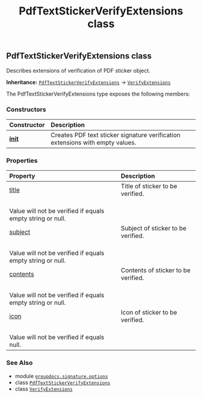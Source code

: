﻿---
title: PdfTextStickerVerifyExtensions class
second_title: GroupDocs.Signature for Python via .NET API References
description: 
type: docs
url: /python-net/groupdocs.signature.options/pdftextstickerverifyextensions/
is_root: false
weight: 270
---

## PdfTextStickerVerifyExtensions class

Describes extensions of verification of PDF sticker object.



**Inheritance:** [`PdfTextStickerVerifyExtensions`](/signature/python-net/groupdocs.signature.options/pdftextstickerverifyextensions) → 
[`VerifyExtensions`](/signature/python-net/groupdocs.signature.options/verifyextensions)



The PdfTextStickerVerifyExtensions type exposes the following members:

### Constructors
| Constructor | Description |
| :- | :- |
| [__init__](/signature/python-net/groupdocs.signature.options/pdftextstickerverifyextensions/__init__/#) | Creates PDF text sticker signature verification extensions with empty values. |


### Properties
| Property | Description |
| :- | :- |
| [title](/signature/python-net/groupdocs.signature.options/pdftextstickerverifyextensions/title) | Title of sticker to be verified.<br/>Value will not be verified if equals empty string or null. |
| [subject](/signature/python-net/groupdocs.signature.options/pdftextstickerverifyextensions/subject) | Subject of sticker to be verified.<br/>Value will not be verified if equals empty string or null. |
| [contents](/signature/python-net/groupdocs.signature.options/pdftextstickerverifyextensions/contents) | Contents of sticker to be verified.<br/>Value will not be verified if equals empty string or null. |
| [icon](/signature/python-net/groupdocs.signature.options/pdftextstickerverifyextensions/icon) | Icon of sticker to be verified.<br/>Value will not be verified if equals null. |



### See Also
* module [`groupdocs.signature.options`](..)
* class [`PdfTextStickerVerifyExtensions`](/signature/python-net/groupdocs.signature.options/pdftextstickerverifyextensions)
* class [`VerifyExtensions`](/signature/python-net/groupdocs.signature.options/verifyextensions)
